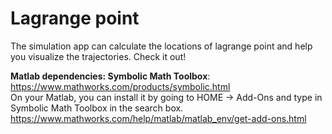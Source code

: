 # Lagrange point
The simulation app can calculate the locations of lagrange point and help you visualize the trajectories. Check it out!

**Matlab dependencies: Symbolic Math Toolbox**: https://www.mathworks.com/products/symbolic.html \
On your Matlab, you can install it by going to HOME -> Add-Ons and type in Symbolic Math Toolbox in the search box. https://www.mathworks.com/help/matlab/matlab_env/get-add-ons.html
